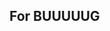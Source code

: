 ## For BUUUUUG

<!-- That place is for you to write what was the motivation for doing this task. Usually, this question can be answered by reading the Jira task. To help you, imagine yourself having to explain the task to a non-technical person. -->
